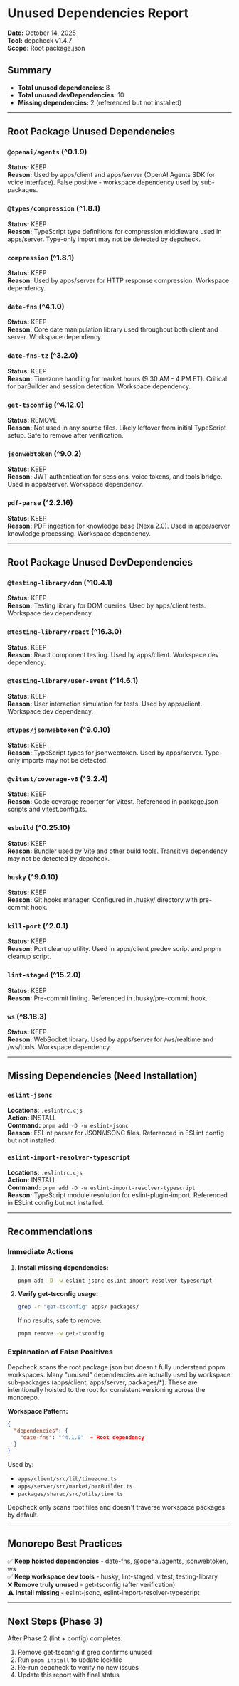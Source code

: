 # Unused Dependencies Report

**Date:** October 14, 2025  
**Tool:** depcheck v1.4.7  
**Scope:** Root package.json

## Summary

- **Total unused dependencies:** 8
- **Total unused devDependencies:** 10
- **Missing dependencies:** 2 (referenced but not installed)

---

## Root Package Unused Dependencies

### `@openai/agents` (^0.1.9)

**Status:** KEEP  
**Reason:** Used by apps/client and apps/server (OpenAI Agents SDK for voice interface). False positive - workspace dependency used by sub-packages.

### `@types/compression` (^1.8.1)

**Status:** KEEP  
**Reason:** TypeScript type definitions for compression middleware used in apps/server. Type-only import may not be detected by depcheck.

### `compression` (^1.8.1)

**Status:** KEEP  
**Reason:** Used by apps/server for HTTP response compression. Workspace dependency.

### `date-fns` (^4.1.0)

**Status:** KEEP  
**Reason:** Core date manipulation library used throughout both client and server. Workspace dependency.

### `date-fns-tz` (^3.2.0)

**Status:** KEEP  
**Reason:** Timezone handling for market hours (9:30 AM - 4 PM ET). Critical for barBuilder and session detection. Workspace dependency.

### `get-tsconfig` (^4.12.0)

**Status:** REMOVE  
**Reason:** Not used in any source files. Likely leftover from initial TypeScript setup. Safe to remove after verification.

### `jsonwebtoken` (^9.0.2)

**Status:** KEEP  
**Reason:** JWT authentication for sessions, voice tokens, and tools bridge. Used in apps/server. Workspace dependency.

### `pdf-parse` (^2.2.16)

**Status:** KEEP  
**Reason:** PDF ingestion for knowledge base (Nexa 2.0). Used in apps/server knowledge processing. Workspace dependency.

---

## Root Package Unused DevDependencies

### `@testing-library/dom` (^10.4.1)

**Status:** KEEP  
**Reason:** Testing library for DOM queries. Used by apps/client tests. Workspace dev dependency.

### `@testing-library/react` (^16.3.0)

**Status:** KEEP  
**Reason:** React component testing. Used by apps/client. Workspace dev dependency.

### `@testing-library/user-event` (^14.6.1)

**Status:** KEEP  
**Reason:** User interaction simulation for tests. Used by apps/client. Workspace dev dependency.

### `@types/jsonwebtoken` (^9.0.10)

**Status:** KEEP  
**Reason:** TypeScript types for jsonwebtoken. Used by apps/server. Type-only imports may not be detected.

### `@vitest/coverage-v8` (^3.2.4)

**Status:** KEEP  
**Reason:** Code coverage reporter for Vitest. Referenced in package.json scripts and vitest.config.ts.

### `esbuild` (^0.25.10)

**Status:** KEEP  
**Reason:** Bundler used by Vite and other build tools. Transitive dependency may not be detected by depcheck.

### `husky` (^9.0.10)

**Status:** KEEP  
**Reason:** Git hooks manager. Configured in .husky/ directory with pre-commit hook.

### `kill-port` (^2.0.1)

**Status:** KEEP  
**Reason:** Port cleanup utility. Used in apps/client predev script and pnpm cleanup script.

### `lint-staged` (^15.2.0)

**Status:** KEEP  
**Reason:** Pre-commit linting. Referenced in .husky/pre-commit hook.

### `ws` (^8.18.3)

**Status:** KEEP  
**Reason:** WebSocket library. Used by apps/server for /ws/realtime and /ws/tools. Workspace dependency.

---

## Missing Dependencies (Need Installation)

### `eslint-jsonc`

**Locations:** `.eslintrc.cjs`  
**Action:** INSTALL  
**Command:** `pnpm add -D -w eslint-jsonc`  
**Reason:** ESLint parser for JSON/JSONC files. Referenced in ESLint config but not installed.

### `eslint-import-resolver-typescript`

**Locations:** `.eslintrc.cjs`  
**Action:** INSTALL  
**Command:** `pnpm add -D -w eslint-import-resolver-typescript`  
**Reason:** TypeScript module resolution for eslint-plugin-import. Referenced in ESLint config but not installed.

---

## Recommendations

### Immediate Actions

1. **Install missing dependencies:**

   ```bash
   pnpm add -D -w eslint-jsonc eslint-import-resolver-typescript
   ```

2. **Verify get-tsconfig usage:**
   ```bash
   grep -r "get-tsconfig" apps/ packages/
   ```
   If no results, safe to remove:
   ```bash
   pnpm remove -w get-tsconfig
   ```

### Explanation of False Positives

Depcheck scans the root package.json but doesn't fully understand pnpm workspaces. Many "unused" dependencies are actually used by workspace sub-packages (apps/client, apps/server, packages/\*). These are intentionally hoisted to the root for consistent versioning across the monorepo.

**Workspace Pattern:**

```json
{
  "dependencies": {
    "date-fns": "^4.1.0"  ← Root dependency
  }
}
```

Used by:

- `apps/client/src/lib/timezone.ts`
- `apps/server/src/market/barBuilder.ts`
- `packages/shared/src/utils/time.ts`

Depcheck only scans root files and doesn't traverse workspace packages by default.

---

## Monorepo Best Practices

✅ **Keep hoisted dependencies** - date-fns, @openai/agents, jsonwebtoken, ws  
✅ **Keep workspace dev tools** - husky, lint-staged, vitest, testing-library  
❌ **Remove truly unused** - get-tsconfig (after verification)  
⚠️ **Install missing** - eslint-jsonc, eslint-import-resolver-typescript

---

## Next Steps (Phase 3)

After Phase 2 (lint + config) completes:

1. Remove get-tsconfig if grep confirms unused
2. Run `pnpm install` to update lockfile
3. Re-run depcheck to verify no new issues
4. Update this report with final status
